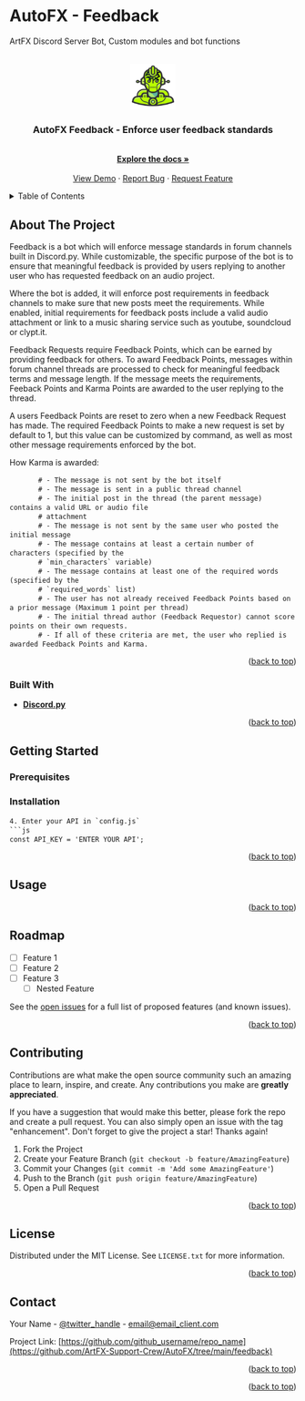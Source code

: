 # AutoFX - Feedback
ArtFX Discord Server Bot, Custom modules and bot functions

<a name="readme-top"></a>


<!-- PROJECT LOGO -->
<br />
<div align="center">
  <a href="https://github.com/ArtFX-Support-Crew/AutoFX">
    <img src="images/AFX_bot.png" alt="Logo" width="80" height="80">
  </a>

<h3 align="center">AutoFX Feedback - Enforce user feedback standards</h3>

  <p align="center">
    <br />
    <a href="https://github.com/ArtFX-Support-Crew/AutoFX"><strong>Explore the docs »</strong></a>
    <br />
    <br />
    <a href="https://github.com/ArtFX-Support-Crew/AutoFX">View Demo</a>
    ·
    <a href="https://github.com/ArtFX-Support-Crew/AutoFX">Report Bug</a>
    ·
    <a href="https://github.com/ArtFX-Support-Crew/AutoFX">Request Feature</a>
  </p>
</div>



<!-- TABLE OF CONTENTS -->
<details>
  <summary>Table of Contents</summary>
  <ol>
    <li>
      <a href="#about-the-project">About The Project</a>
      <ul>
        <li><a href="#built-with">Built With</a></li>
      </ul>
    </li>
    <li>
      <a href="#getting-started">Getting Started</a>
      <ul>
        <li><a href="#prerequisites">Prerequisites</a></li>
        <li><a href="#installation">Installation</a></li>
      </ul>
    </li>
    <li><a href="#usage">Usage</a></li>
    <li><a href="#roadmap">Roadmap</a></li>
    <li><a href="#contributing">Contributing</a></li>
    <li><a href="#license">License</a></li>
    <li><a href="#contact">Contact</a></li>
    <li><a href="#acknowledgments">Acknowledgments</a></li>
  </ol>
</details>



<!-- ABOUT THE PROJECT -->
## About The Project

Feedback is a bot which will enforce message standards in forum channels built in Discord.py. While customizable, the specific purpose of the bot is to ensure that meaningful feedback is provided by users replying to another user who has requested feedback on an audio project. 

Where the bot is added, it will enforce post requirements in feedback channels to make sure that new posts meet the requirements. While enabled, initial requirements for feedback posts include a valid audio attachment or link to a music sharing service such as youtube, soundcloud or clypt.it. 

Feedback Requests require Feedback Points, which can be earned by providing feedback for others. To award Feedback Points, messages within forum channel threads are processed to check for meaningful feedback terms and message length. If the message meets the requirements, Feeback Points and Karma Points are awarded to the user replying to the thread. 

A users Feedback Points are reset to zero when a new Feedback Request has made. The required Feedback Points to make a new request is set by default to 1, but this value can be customized by command, as well as most other message requirements enforced by the bot. 

How Karma is awarded: 

           # - The message is not sent by the bot itself
           # - The message is sent in a public thread channel
           # - The initial post in the thread (the parent message) contains a valid URL or audio file
           # attachment
           # - The message is not sent by the same user who posted the initial message
           # - The message contains at least a certain number of characters (specified by the
           # `min_characters` variable)
           # - The message contains at least one of the required words (specified by the
           # `required_words` list)
           # - The user has not already received Feedback Points based on a prior message (Maximum 1 point per thread)
           # - The initial thread author (Feedback Requestor) cannot score points on their own requests. 
           # - If all of these criteria are met, the user who replied is awarded Feedback Points and Karma. 


<p align="right">(<a href="#readme-top">back to top</a>)</p>



### Built With

* <b><a href="https://discordpy.readthedocs.io/en/stable/">Discord.py</a></b>


<p align="right">(<a href="#readme-top">back to top</a>)</p>



<!-- GETTING STARTED -->
## Getting Started


### Prerequisites


### Installation

   ```
4. Enter your API in `config.js`
   ```js
   const API_KEY = 'ENTER YOUR API';
   ```

<p align="right">(<a href="#readme-top">back to top</a>)</p>



<!-- USAGE EXAMPLES -->
## Usage



<p align="right">(<a href="#readme-top">back to top</a>)</p>



<!-- ROADMAP -->
## Roadmap

- [ ] Feature 1
- [ ] Feature 2
- [ ] Feature 3
    - [ ] Nested Feature

See the [open issues](https://github.com/github_username/repo_name/issues) for a full list of proposed features (and known issues).

<p align="right">(<a href="#readme-top">back to top</a>)</p>



<!-- CONTRIBUTING -->
## Contributing

Contributions are what make the open source community such an amazing place to learn, inspire, and create. Any contributions you make are **greatly appreciated**.

If you have a suggestion that would make this better, please fork the repo and create a pull request. You can also simply open an issue with the tag "enhancement".
Don't forget to give the project a star! Thanks again!

1. Fork the Project
2. Create your Feature Branch (`git checkout -b feature/AmazingFeature`)
3. Commit your Changes (`git commit -m 'Add some AmazingFeature'`)
4. Push to the Branch (`git push origin feature/AmazingFeature`)
5. Open a Pull Request

<p align="right">(<a href="#readme-top">back to top</a>)</p>



<!-- LICENSE -->
## License

Distributed under the MIT License. See `LICENSE.txt` for more information.

<p align="right">(<a href="#readme-top">back to top</a>)</p>



<!-- CONTACT -->
## Contact

Your Name - [@twitter_handle](https://twitter.com/ogslurmsmackenzie) - email@email_client.com

Project Link: [https://github.com/github_username/repo_name](https://github.com/ArtFX-Support-Crew/AutoFX/tree/main/feedback)

<p align="right">(<a href="#readme-top">back to top</a>)</p>



<p align="right">(<a href="#readme-top">back to top</a>)</p>



<!-- MARKDOWN LINKS & IMAGES -->
<!-- https://www.markdownguide.org/basic-syntax/#reference-style-links -->
[contributors-shield]: https://img.shields.io/github/contributors/github_username/repo_name.svg?style=for-the-badge
[contributors-url]: https://github.com/ArtFX-Support-Crew/AutoFX/graphs/contributors
[forks-shield]: https://img.shields.io/github/forks/github_username/repo_name.svg?style=for-the-badge
[forks-url]: https://github.com/ArtFX-Support-Crew/AutoFX/network/members
[stars-shield]: https://img.shields.io/github/stars/github_username/repo_name.svg?style=for-the-badge
[stars-url]: https://github.com/ArtFX-Support-Crew/AutoFX/stargazers
[issues-shield]: https://img.shields.io/github/issues/github_username/repo_name.svg?style=for-the-badge
[issues-url]: https://github.com/ArtFX-Support-Crew/AutoFX/issues
[license-shield]: https://img.shields.io/github/license/github_username/repo_name.svg?style=for-the-badge
[license-url]: https://github.com/ArtFX-Support-Crew/AutoFX/blob/master/LICENSE.txt
[product-screenshot]: images/screenshot.png
[Next.js]: https://img.shields.io/badge/next.js-000000?style=for-the-badge&logo=nextdotjs&logoColor=white
[Next-url]: https://nextjs.org/
[React.js]: https://img.shields.io/badge/React-20232A?style=for-the-badge&logo=react&logoColor=61DAFB
[React-url]: https://reactjs.org/
[Vue.js]: https://img.shields.io/badge/Vue.js-35495E?style=for-the-badge&logo=vuedotjs&logoColor=4FC08D
[Vue-url]: https://vuejs.org/
[Angular.io]: https://img.shields.io/badge/Angular-DD0031?style=for-the-badge&logo=angular&logoColor=white
[Angular-url]: https://angular.io/
[Svelte.dev]: https://img.shields.io/badge/Svelte-4A4A55?style=for-the-badge&logo=svelte&logoColor=FF3E00
[Svelte-url]: https://svelte.dev/
[Laravel.com]: https://img.shields.io/badge/Laravel-FF2D20?style=for-the-badge&logo=laravel&logoColor=white
[Laravel-url]: https://laravel.com
[Bootstrap.com]: https://img.shields.io/badge/Bootstrap-563D7C?style=for-the-badge&logo=bootstrap&logoColor=white
[Bootstrap-url]: https://getbootstrap.com
[JQuery.com]: https://img.shields.io/badge/jQuery-0769AD?style=for-the-badge&logo=jquery&logoColor=white
[JQuery-url]: https://jquery.com 
